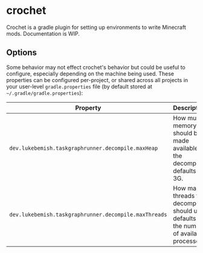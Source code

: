 # crochet

Crochet is a gradle plugin for setting up environments to write Minecraft mods. Documentation is WIP.

## Options

Some behavior may not effect crochet's behavior but could be useful to configure, especially depending on the machine
being used. These properties can be configured per-project, or shared across all projects in your user-level
`gradle.properties` file (by default stored at `~/.gradle/gradle.properties`):

| Property                                              | Description                                                                                 |
|-------------------------------------------------------|---------------------------------------------------------------------------------------------|
| `dev.lukebemish.taskgraphrunner.decompile.maxHeap`    | How much memory should be made available to the decompiler; defaults to 3G.                 |
| `dev.lukebemish.taskgraphrunner.decompile.maxThreads` | How many threads the decompiler should use; defaults to the number of available processors. |
